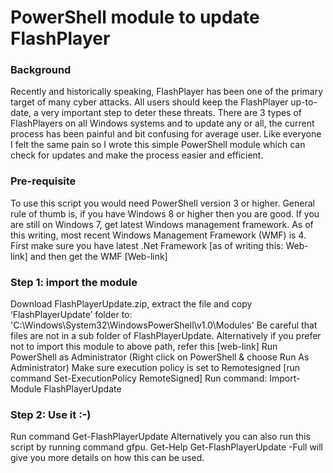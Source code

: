 # PowerShell module to update FlashPlayer
<h3>Background</h3>

Recently and historically speaking, FlashPlayer has been one of the primary target of many cyber attacks. All users should keep the FlashPlayer up-to-date, a very important step to deter these threats.  There are 3 types of FlashPlayers on all Windows systems and to update any or all, the current process has been painful and bit confusing for average user. Like everyone I felt the same pain so I wrote this simple PowerShell module which can check for updates and make the process easier and efficient.

<h3>Pre-requisite</h3>

To use this script you would need PowerShell version 3 or higher. General rule of thumb is, if you have Windows 8 or higher then you are good. If you are still on Windows 7, get latest Windows management framework. As of this writing, most recent Windows Management Framework (WMF) is 4. First make sure you have latest .Net Framework [as of writing this: Web-link] and then get the WMF [Web-link]

<h3>Step 1: import the module</h3>

Download FlashPlayerUpdate.zip, extract the file and copy ‘FlashPlayerUpdate’ folder to:
'C:\Windows\System32\WindowsPowerShell\v1.0\Modules'
Be careful that files are not in a sub folder of FlashPlayerUpdate. Alternatively if you prefer not to import this module to above path, refer this [web-link]
Run PowerShell as Administrator (Right click on PowerShell & choose Run As Administrator)
Make sure execution policy is set to Remotesigned [run command Set-ExecutionPolicy RemoteSigned]
Run command: Import-Module FlashPlayerUpdate

<h3>Step 2: Use it :-)</h3>

Run command Get-FlashPlayerUpdate
Alternatively you can also run this script by running command gfpu.
Get-Help Get-FlashPlayerUpdate -Full will give you more details on how this can be used.
